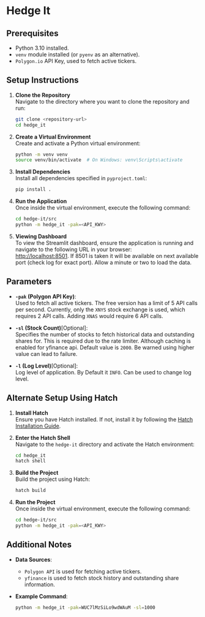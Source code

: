 # Hedge It

## Prerequisites

- Python 3.10 installed.
- `venv` module installed (or `pyenv` as an alternative).
- `Polygon.io` API Key, used to fetch active tickers.

## Setup Instructions

1. **Clone the Repository**  
    Navigate to the directory where you want to clone the repository and run:  
    ```bash
    git clone <repository-url>
    cd hedge_it
    ```

2. **Create a Virtual Environment**  
    Create and activate a Python virtual environment:  
    ```bash
    python -m venv venv
    source venv/bin/activate  # On Windows: venv\Scripts\activate
    ```

3. **Install Dependencies**  
    Install all dependencies specified in `pyproject.toml`:  
    ```bash
    pip install .
    ```


4. **Run the Application**  
    Once inside the virtual environment, execute the following command:  
    ```bash
    cd hedge-it/src
    python -m hedge_it -pak=<API_KWY>
    ```
  
5. **Viewing Dashboard**  
To view the Streamlit dashboard, ensure the application is running and navigate to the following URL in your browser:  
[http://localhost:8501](http://localhost:8501). If 8501 is taken it will be available on next available port (check log for exact port).
Allow a minute or two to load the data.

## Parameters

- **`-pak` (Polygon API Key)**:  
  Used to fetch all active tickers. The free version has a limit of 5 API calls per second. Currently, only the `XNYS` stock exchange is used, which requires 2 API calls. Adding `XNAS` would require 6 API calls.

- **`-sl` (Stock Count)**[Optional]:  
  Specifies the number of stocks to fetch historical data and outstanding shares for. This is required due to the rate limiter. Although caching is enabled for yfinance api.
  Default value is `2000`. Be warned using higher value can lead to failure.

- **`-l` (Log Level)**[Optional]:  
  Log level of application. By Default it `INFO`. Can be used
  to change log level.

## Alternate Setup Using Hatch

1. **Install Hatch**  
    Ensure you have Hatch installed. If not, install it by following the [Hatch Installation Guide](https://hatch.pypa.io/1.8/install/).

2. **Enter the Hatch Shell**  
    Navigate to the `hedge-it` directory and activate the Hatch environment:  
    ```bash
    cd hedge_it
    hatch shell
    ```

3. **Build the Project**  
    Build the project using Hatch:  
    ```bash
    hatch build
    ```
4. **Run the Project**  
    Once inside the virtual environment, execute the following command:  
    ```bash
    cd hedge-it/src
    python -m hedge_it -pak=<API_KWY>
    ```

## Additional Notes

- **Data Sources**:  
  - `Polygon API` is used for fetching active tickers.  
  - `yfinance` is used to fetch stock history and outstanding share information.

- **Example Command**:  
  ```bash
  python -m hedge_it -pak=WUC7lMzSiLo9wdWAuM -sl=1000
  ```